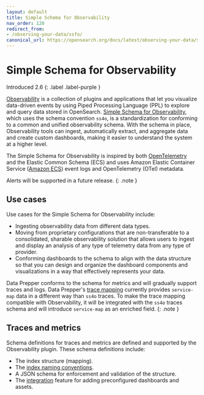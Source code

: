 ```yaml
---
layout: default
title: Simple Schema for Observability
nav_order: 120
redirect_from:
- /observing-your-data/ssfo/ 
canonical_url: https://opensearch.org/docs/latest/observing-your-data/ss4o/
---
```


# Simple Schema for Observability
Introduced 2.6
{: .label .label-purple }

[Observability]({{site.url}}{{site.baseurl}}/observing-your-data/index/) is a collection of plugins and applications that let you visualize data-driven events by using Piped Processing Language (PPL) to explore and query data stored in OpenSearch. [Simple Schema for Observability](https://github.com/opensearch-project/opensearch-catalog/tree/main/docs/schema/observability), which uses the schema convention `ss4o`, is a standardization for conforming to a common and unified observability schema. With the schema in place, Observability tools can ingest, automatically extract, and aggregate data and create custom dashboards, making it easier to understand the system at a higher level.

The Simple Schema for Observability is inspired by both [OpenTelemetry](https://opentelemetry.io/docs/) and the Elastic Common Schema (ECS) and uses Amazon Elastic Container Service ([Amazon ECS](https://docs.aws.amazon.com/AmazonECS/latest/developerguide/ecs_cwe_events.html)) event logs and OpenTelemetry (OTel) metadata.

Alerts will be supported in a future release.
{: .note }

## Use cases

Use cases for the Simple Schema for Observability include:

* Ingesting observability data from different data types.
* Moving from proprietary configurations that are non-transferable to a consolidated, sharable observability solution that allows users to ingest and display an analysis of any type of telemetry data from any type of provider.
* Conforming dashboards to the schema to align with the data structure so that you can design and organize the dashboard components and visualizations in a way that effectively represents your data.

Data Prepper conforms to the schema for metrics and will gradually support traces and logs. Data Prepper's [trace mapping]({{site.url}}{{site.baseurl}}/data-prepper/common-use-cases/trace-analytics/) currently provides `service-map` data in a different way than `ss4o` traces. To make the trace mapping compatible with Observability, it will be integrated with the `ss4o` traces schema and will introduce `service-map` as an enriched field.
{: .note }

## Traces and metrics

Schema definitions for traces and metrics are defined and supported by the Observability plugin. These schema definitions include:

- The index structure (mapping).
- The [index naming conventions](https://github.com/opensearch-project/observability/issues/1405).
- A JSON schema for enforcement and validation of the structure.
- The [integration](https://github.com/opensearch-project/OpenSearch-Dashboards/issues/3412) feature for adding preconfigured dashboards and assets.
